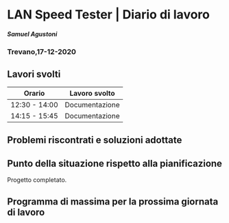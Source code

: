 # LAN Speed Tester | Diario di lavoro

##### Samuel Agustoni

### Trevano,17-12-2020

## Lavori svolti

| Orario | Lavoro svolto |
| ------ | ----------- |
| 12:30 - 14:00  | Documentazione |
| 14:15 - 15:45  | Documentazione |

## Problemi riscontrati e soluzioni adottate

## Punto della situazione rispetto alla pianificazione
Progetto completato.

## Programma di massima per la prossima giornata di lavoro
